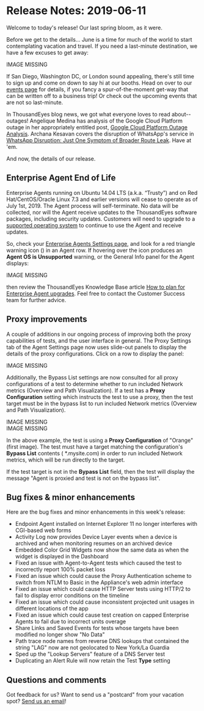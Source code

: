 # Release Notes: 2019-06-11

Welcome to today's release! Our last spring bloom, as it were.

Before we get to the details... June is a time for much of the world to start contemplating vacation and travel. If you need a last-minute destination, we have a few excuses to get away:

IMAGE MISSING

If San Diego, Washington DC, or London sound appealing, there's still time to sign up and come on down to say hi at our booths. Head on over to our [events page](https://www.thousandeyes.com/events) for details, if you fancy a spur-of-the-moment get-way that can be written off to a business trip! Or check out the upcoming events that are not so last-minute.

In ThousandEyes blog news, we got what everyone loves to read about--outages! Angelique Medina has analysis of the Google Cloud Platform outage in her appropriately entitled post, [Google Cloud Platform Outage Analysis](https://blog.thousandeyes.com/google-cloud-platform-outage-analysis/). Archana Kesavan covers the disruption of WhatsApp's service in [WhatsApp Disruption: Just One Symptom of Broader Route Leak](https://blog.thousandeyes.com/whatsapp-disruption-just-one-symptom-of-broader-route-leak/). Have at 'em.

And now, the details of our release.

## Enterprise Agent End of Life

Enterprise Agents running on Ubuntu 14.04 LTS \(a.k.a. “Trusty”\) and on Red Hat/CentOS/Oracle Linux 7.3 and earlier versions will cease to operate as of July 1st, 2019. The Agent process will self-terminate. No data will be collected, nor will the Agent receive updates to the ThousandEyes software packages, including security updates. Customers will need to upgrade to a [supported operating system](https://success.thousandeyes.com/PublicArticlePage?articleIdParam=kA0E0000000CmnoKAC) to continue to use the Agent and receive updates.

So, check your [Enterprise Agents Settings page](https://app.thousandeyes.com/settings/agents/enterprise/?section=agents), and look for a red triangle warning icon \(\) in an Agent row. If hovering over the icon produces an **Agent OS is Unsupported** warning, or the General Info panel for the Agent displays:

IMAGE MISSING

then review the ThousandEyes Knowledge Base article [How to plan for Enterprise Agent upgrades](https://success.thousandeyes.com/PublicArticlePage?articleIdParam=kA02R000000Q52FSAS_How-to-plan-for-Enterprise-Agent-Upgrades). Feel free to contact the Customer Success team for further advice.

## Proxy improvements

A couple of additions in our ongoing process of improving both the proxy capabilities of tests, and the user interface in general. The Proxy Settings tab of the Agent Settings page now uses slide-out panels to display the details of the proxy configurations. Click on a row to display the panel:

IMAGE MISSING

Additionally, the Bypass List settings are now consulted for all proxy configurations of a test to determine whether to run included Network metrics \(Overview and Path Visualization\). If a test has a **Proxy Configuration** setting which instructs the test to use a proxy, then the test target must be in the bypass list to run included Network metrics \(Overview and Path Visualization\).

IMAGE MISSING  
IMAGE MISSING

In the above example, the test is using a **Proxy Configuration** of "Orange" \(first image\). The test must have a target matching the configuration's **Bypass List** contents \( \*.mysite.com\) in order to run included Network metrics, which will be run directly to the target.

If the test target is not in the **Bypass List** field, then the test will display the message "Agent is proxied and test is not on the bypass list".

## Bug fixes & minor enhancements

Here are the bug fixes and minor enhancements in this week's release:

* Endpoint Agent installed on Internet Explorer 11 no longer interferes with CGI-based web forms
* Activity Log now provides  Device Layer events when a device is archived and when monitoring resumes on an archived device
* Embedded Color Grid Widgets now show the same data as when the widget is displayed in the Dashboard
* Fixed an issue with Agent-to-Agent tests which caused the test to incorrectly report 100% packet loss
* Fixed an issue which could cause the Proxy Authentication scheme to switch from NTLM to Basic in the Appliance's web admin interface
* Fixed an issue which could cause HTTP Server tests using HTTP/2 to fail to display error conditions on the timeline
* Fixed an issue which could cause inconsistent projected unit usages in different locations of the app
* Fixed an issue which could cause test creation on capped Enterprise Agents to fail due to incorrect units overage
* Share Links and Saved Events for tests whose targets have been modified no longer show "No Data"
* Path trace node names from reverse DNS lookups that contained the string "LAG" now are not geolocated to New York/La Guardia
* Sped up the "Lookup Servers" feature of a DNS Server test
* Duplicating an Alert Rule will now retain the Test **Type** setting

## Questions and comments

Got feedback for us? Want to send us a "postcard" from your vacation spot? [Send us an email](mailto:support@thousandeyes.com?subject=2019-06-11+Release+Update)!

